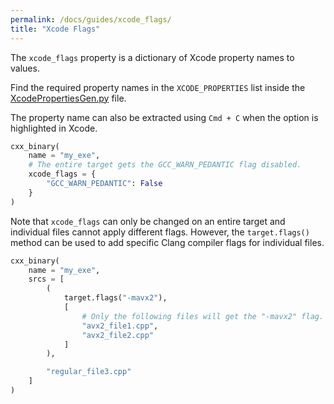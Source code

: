 ```yaml
---
permalink: /docs/guides/xcode_flags/
title: "Xcode Flags"
---
```


The `xcode_flags` property is a dictionary of Xcode property names to values.

Find the required property names in the `XCODE_PROPERTIES` list inside the [XcodePropertiesGen.py](https://git.corp.adobe.com/meta-build/meta-build/blob/main/metabuild/generator/xcode/XcodePropertiesGen.py#L17) file.

The property name can also be extracted using `Cmd + C` when the option is highlighted in Xcode.

```python
cxx_binary(
    name = "my_exe",
    # The entire target gets the GCC_WARN_PEDANTIC flag disabled.
    xcode_flags = {
        "GCC_WARN_PEDANTIC": False
    }
)
```

Note that `xcode_flags` can only be changed on an entire target and individual files cannot apply different flags. However, the `target.flags()` method can be used to add specific Clang compiler flags for individual files.

```python
cxx_binary(
    name = "my_exe",
    srcs = [
        (
            target.flags("-mavx2"),
            [
                # Only the following files will get the "-mavx2" flag.
                "avx2_file1.cpp",
                "avx2_file2.cpp"
            ]
        ),

        "regular_file3.cpp"
    ]
)
```

